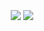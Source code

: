   <div align="center">
    <br>
    <a href="https://github.com/imphassis/imphassis/blob/main/profile.svg"></a>
  </div>

  <div align="center">
    <img
      align="center"
      src="https://github-readme-stats-sigma-five.vercel.app/api?username=imphassis&show_icons=true&include_all_commits=true&count_private=true&theme=nord&line_height=40"
    />
    <img
      align="center"
      src="https://github-readme-stats-sigma-five.vercel.app/api/top-langs/?username=imphassis&theme=nord&line_height=40"
    />
  </div>
